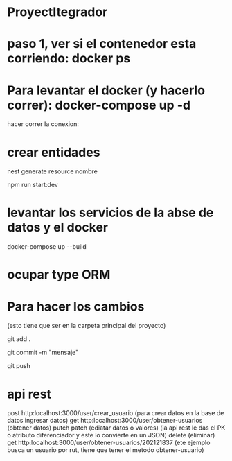 # ProyectItegrador
# paso 1, ver si el contenedor esta corriendo: docker ps
# Para levantar el docker (y hacerlo correr): docker-compose up -d 

hacer correr la conexion:

# crear entidades
nest generate resource nombre

npm run start:dev
# levantar los servicios de la abse de datos y el docker
docker-compose up --build
# ocupar type ORM

# Para hacer los cambios
(esto tiene que ser en la carpeta principal del proyecto)

git add .

git commit -m "mensaje"

git push


# api rest
post http:localhost:3000/user/crear_usuario (para crear datos en la base de datos ingresar datos)
get http:localhost:3000/user/obtener-usuarios (obtener datos)
putch patch (ediatar datos o valores) (la api rest le das el PK o atributo diferenciador y este lo convierte en un JSON)
delete (eliminar)
get http:localhost:3000/user/obtener-usuarios/202121837 (ete ejemplo busca un usuario por rut, tiene que tener el metodo obtener-usuario)